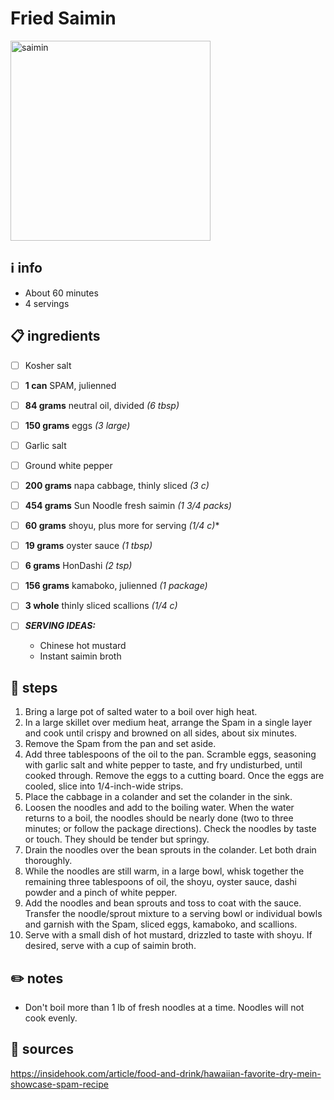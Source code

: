 # Fried Saimin  
<img src="https://storage.googleapis.com/dam-fol-prd-83dd8b8.fol.prd.v8.commerce.mi9cloud.com/Images/Recipe%20Photos/Fried%20Saimin.DSC_8815.jpg" alt="saimin" width="320"/>  

## ℹ️ info  
* About 60 minutes  
* 4 servings  

## 📋 ingredients  

- [ ] Kosher salt
- [ ] **1	can**	SPAM, julienned
- [ ] **84	grams**	neutral oil, divided *(6 tbsp)*
- [ ] **150	grams**	eggs *(3 large)*
- [ ] Garlic salt
- [ ] Ground white pepper
- [ ] **200	grams**	napa cabbage, thinly sliced *(3 c)*
- [ ] **454	grams**	Sun Noodle fresh saimin *(1 3/4 packs)*
- [ ] **60	grams**	shoyu, plus more for serving *(1/4 c)**
- [ ] **19	grams**	oyster sauce *(1 tbsp)*
- [ ] **6	grams**	HonDashi *(2 tsp)*
- [ ] **156	grams**	kamaboko, julienned *(1 package)*
- [ ] **3	whole**	thinly sliced scallions *(1/4 c)*

- [ ] ***SERVING IDEAS:***  
	* Chinese hot mustard
	* Instant saimin broth

## 🔪 steps  
1. Bring a large pot of salted water to a boil over high heat.
2. In a large skillet over medium heat, arrange the Spam in a single layer and cook until crispy and browned on all sides, about six minutes.
3. Remove the Spam from the pan and set aside.
4. Add three tablespoons of the oil to the pan. Scramble eggs, seasoning with garlic salt and white pepper to taste, and fry undisturbed, until cooked through. Remove the eggs to a cutting board. Once the eggs are cooled, slice into 1/4-inch-wide strips.
5. Place the cabbage in a colander and set the colander in the sink.
6. Loosen the noodles and add to the boiling water. When the water returns to a boil, the noodles should be nearly done (two to three minutes; or follow the package directions). Check the noodles by taste or touch. They should be tender but springy.
7. Drain the noodles over the bean sprouts in the colander. Let both drain thoroughly.
8. While the noodles are still warm, in a large bowl, whisk together the remaining three tablespoons of oil, the shoyu, oyster sauce, dashi powder and a pinch of white pepper.
9. Add the noodles and bean sprouts and toss to coat with the sauce. Transfer the noodle/sprout mixture to a serving bowl or individual bowls and garnish with the Spam, sliced eggs, kamaboko, and scallions.
10. Serve with a small dish of hot mustard, drizzled to taste with shoyu. If desired, serve with a cup of saimin broth.

## ✏️ notes  
* Don't boil more than 1 lb of fresh noodles at a time. Noodles will not cook evenly.

## 🔗 sources  
https://insidehook.com/article/food-and-drink/hawaiian-favorite-dry-mein-showcase-spam-recipe  
